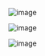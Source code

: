 ![image](https://github.com/FASTFOOTS/MORAI_Simulation/assets/80691076/67faeedf-345a-496d-a223-dd678f83fe99)

![image](https://github.com/FASTFOOTS/MORAI_Simulation/assets/80691076/816e9499-c43e-45f5-8432-c6158e322364)


![image](https://github.com/FASTFOOTS/MORAI_Simulation/assets/80691076/dd747dd2-4d6f-4e43-a5b6-c6571a666fa8)
